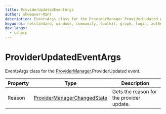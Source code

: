 ```yaml
---
title: ProviderUpdatedEventArgs
author: shweaver-MSFT
description: EventsArgs class for the ProviderManager ProviderUpdated event.
keywords: netstandard, windows, community, toolkit, graph, login, authentication, provider, providers, identity
dev_langs:
  - csharp
---
```


# ProviderUpdatedEventArgs

EventsArgs class for the [ProviderManager](./ProviderManager.md).ProviderUpdated event.

| Property | Type | Description |
| -- | -- | -- |
| Reason | [ProviderManagerChangedState](./ProviderManagerChangedState.md) | Gets the reason for the provider update. |
